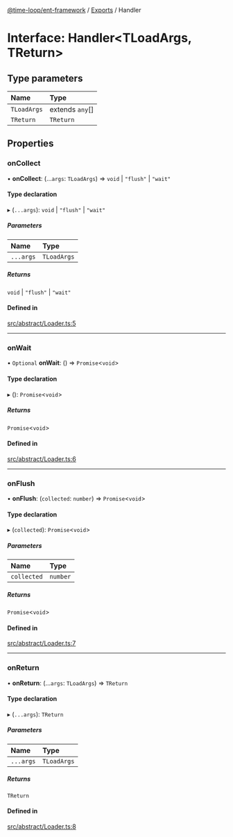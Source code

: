 [@time-loop/ent-framework](../README.md) / [Exports](../modules.md) / Handler

# Interface: Handler<TLoadArgs, TReturn\>

## Type parameters

| Name | Type |
| :------ | :------ |
| `TLoadArgs` | extends `any`[] |
| `TReturn` | `TReturn` |

## Properties

### onCollect

• **onCollect**: (...`args`: `TLoadArgs`) => `void` \| ``"flush"`` \| ``"wait"``

#### Type declaration

▸ (`...args`): `void` \| ``"flush"`` \| ``"wait"``

##### Parameters

| Name | Type |
| :------ | :------ |
| `...args` | `TLoadArgs` |

##### Returns

`void` \| ``"flush"`` \| ``"wait"``

#### Defined in

[src/abstract/Loader.ts:5](https://github.com/clickup/rest-client/blob/master/src/abstract/Loader.ts#L5)

___

### onWait

• `Optional` **onWait**: () => `Promise`<`void`\>

#### Type declaration

▸ (): `Promise`<`void`\>

##### Returns

`Promise`<`void`\>

#### Defined in

[src/abstract/Loader.ts:6](https://github.com/clickup/rest-client/blob/master/src/abstract/Loader.ts#L6)

___

### onFlush

• **onFlush**: (`collected`: `number`) => `Promise`<`void`\>

#### Type declaration

▸ (`collected`): `Promise`<`void`\>

##### Parameters

| Name | Type |
| :------ | :------ |
| `collected` | `number` |

##### Returns

`Promise`<`void`\>

#### Defined in

[src/abstract/Loader.ts:7](https://github.com/clickup/rest-client/blob/master/src/abstract/Loader.ts#L7)

___

### onReturn

• **onReturn**: (...`args`: `TLoadArgs`) => `TReturn`

#### Type declaration

▸ (`...args`): `TReturn`

##### Parameters

| Name | Type |
| :------ | :------ |
| `...args` | `TLoadArgs` |

##### Returns

`TReturn`

#### Defined in

[src/abstract/Loader.ts:8](https://github.com/clickup/rest-client/blob/master/src/abstract/Loader.ts#L8)
